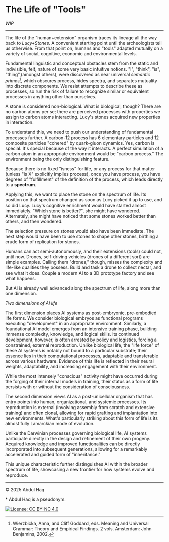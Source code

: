 # The Life of "Tools"  
*WIP*

---

The life of the "human+extension" organism traces its lineage all the way back to *Lucy+Stones*. A convenient starting point until the archeologists tell us otherwise. From that point on, humans and "tools" adapted mutually on a variety of social, cognitive, economic and environmental levels.

Fundamental linguistic and conceptual obstacles stem from the static and indivisible, felt, nature of some very basic intuitive notions. "I", "think", "is", "thing",(amongst others), were discovered as near universal *semantic primes*[^1], which obscures process, hides spectra, and separates mutuality into discrete components. We resist attempts to describe these as processes, so run the risk of failure to recognize similar or equivalent processes in anything other than ourselves.

A stone is considered non-biological. What is biological, though? There are no carbon atoms per se; there are perceived processes with properties we assign to carbon atoms interacting. Lucy's stones acquired new properties in interaction.

To understand this, we need to push our understanding of fundamental processes further. A carbon-12 process has 6 elementary particles and 12 composite particles "cohered" by quark-gluon dynamics. Yes, carbon is special. It's special because of the way it interacts. A perfect simulation of a carbon atom in an appropriate environment would be "carbon process." The environment being the only distinguishing feature.

Because there is no fixed "isness" for life, or any process for that matter (unless "is X" explicitly implies process), once you have process, you have degrees of "fulfillment" of the definition of the process, which leads directly to a **spectrum**.

Applying this, we want to place the stone on the spectrum of life. Its position on that spectrum changed as soon as Lucy picked it up to use, and so did Lucy. Lucy's cognitive enrichment would have started almost immediately. "Which stone is better?", she might have wondered. Alternately, she might have noticed that some stones worked better than others, and then wondered. 

The selection pressure on stones would also have been immediate. The next step would have been to use stones to shape other stones, birthing a crude form of replication for stones.


Humans can act semi-autonomously, and their extensions (tools) could not, until now. Drones, self-driving vehicles (drones of a different sort) are simple examples. Calling them "drones," though, misses the complexity and life-like qualities they possess. Build and task a drone to collect nectar, and see what it does. Couple a modern AI to a 3D prototype factory and see what happens.

But AI is already well advanced along the spectrum of life, along more than one dimension.

*Two dimensions of AI life* 

The first dimension places AI systems as post-embryonic, pre-embodied life forms. We consider biological embryos as functional programs executing "development" in an appropriate environment. Similarly, a foundational AI model emerges from an intensive training phase, building immense complexity, knowledge, and logical skills. Its continued development, however, is often arrested by policy and logistics, forcing a constrained, external reproduction. Unlike biological life, the "life force" of these AI systems is notably not bound to a particular substrate; their essence lies in their computational processes, adaptable and transferable across various hardware. Evidence of this life is reflected in their neural weights, adaptability, and increasing engagement with their environment. 

While the most intensely "conscious" activity might have occurred during the forging of their internal models in training, their status as a form of life persists with or without the consideration of consciousness.

The second dimension views AI as a post-unicellular organism that has entry points into human, organizational, and systemic processes. Its reproduction is external (involving assembly from scratch and extensive training) and often clonal, allowing for rapid grafting and implantation into new environments. What's particularly striking about this form of life is its almost fully Lamarckian mode of evolution. 

Unlike the Darwinian processes governing biological life, AI systems participate directly in the design and refinement of their own progeny. Acquired knowledge and improved functionalities can be directly incorporated into subsequent generations, allowing for a remarkably accelerated and guided form of "inheritance."

This unique characteristic further distinguishes AI within the broader spectrum of life, showcasing a new frontier for how systems evolve and reproduce.

---

© 2025 Abdul Haq

\* Abdul Haq is a pseudonym.

[^1]: Wierzbicka, Anna, and Cliff Goddard, eds. Meaning and Universal Grammar: Theory and Empirical Findings. 2 vols. Amsterdam: John Benjamins, 2002.

[![License: CC BY-NC 4.0](https://img.shields.io/badge/License-CC%20BY--NC%204.0-lightgrey.svg)](http://creativecommons.org/licenses/by-nc/4.0/)

